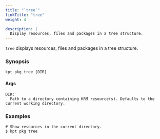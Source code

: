 ```yaml
---
title: "`tree`"
linkTitle: "tree"
weight: 4

description: |
  Display resources, files and packages in a tree structure.
---
```


<!--mdtogo:Short
    Display resources, files and packages in a tree structure.
-->

`tree` displays resources, files and packages in a tree structure.

### Synopsis

<!--mdtogo:Long-->

```
kpt pkg tree [DIR]
```

<!--mdtogo-->

#### Args

```
DIR:
  Path to a directory containing KRM resource(s). Defaults to the current working directory.
```

### Examples

<!--mdtogo:Examples-->

```shell
# Show resources in the current directory.
$ kpt pkg tree
```

<!--mdtogo-->

